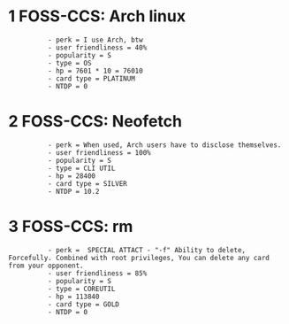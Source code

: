 # 1 FOSS-CCS: Arch linux 
              - perk = I use Arch, btw
              - user friendliness = 40%
              - popularity = S 
              - type = OS 
              - hp = 7601 * 10 = 76010
              - card type = PLATINUM
              - NTDP = 0

# 2 FOSS-CCS: Neofetch
              - perk = When used, Arch users have to disclose themselves.
              - user friendliness = 100%
              - popularity = S 
              - type = CLI UTIL
              - hp = 28400
              - card type = SILVER
              - NTDP = 10.2

# 3 FOSS-CCS: rm 
              - perk =  SPECIAL ATTACT - "-f" Ability to delete, Forcefully. Combined with root privileges, You can delete any card from your opponent.
              - user friendliness = 85%
              - popularity = S 
              - type = COREUTIL
              - hp = 113840
              - card type = GOLD
              - NTDP = 0



